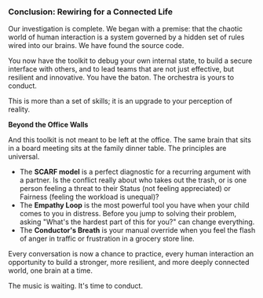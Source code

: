 ### **Conclusion: Rewiring for a Connected Life**

Our investigation is complete. We began with a premise: that the chaotic world of human interaction is a system governed by a hidden set of rules wired into our brains. We have found the source code.

You now have the toolkit to debug your own internal state, to build a secure interface with others, and to lead teams that are not just effective, but resilient and innovative. You have the baton. The orchestra is yours to conduct.

This is more than a set of skills; it is an upgrade to your perception of reality.

**Beyond the Office Walls**

And this toolkit is not meant to be left at the office. The same brain that sits in a board meeting sits at the family dinner table. The principles are universal.
*   The **SCARF model** is a perfect diagnostic for a recurring argument with a partner. Is the conflict really about who takes out the trash, or is one person feeling a threat to their Status (not feeling appreciated) or Fairness (feeling the workload is unequal)?
*   The **Empathy Loop** is the most powerful tool you have when your child comes to you in distress. Before you jump to solving their problem, asking "What's the hardest part of this for you?" can change everything.
*   The **Conductor's Breath** is your manual override when you feel the flash of anger in traffic or frustration in a grocery store line.

Every conversation is now a chance to practice, every human interaction an opportunity to build a stronger, more resilient, and more deeply connected world, one brain at a time.

The music is waiting. It's time to conduct.
      